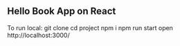 ## Hello Book App on React

To run local:
git clone
cd project
npm i
npm run start
open http://localhost:3000/
